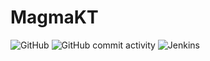 # MagmaKT

![GitHub](https://img.shields.io/github/license/jalumu/MagmaKT)
![GitHub commit activity](https://img.shields.io/github/commit-activity/m/jalumu/MagmaKT)
![Jenkins](https://img.shields.io/jenkins/build?jobUrl=https%3A%2F%2Fbuild.jalumu.dev%2Fjob%2FMagmaKT%2F&style=flat)